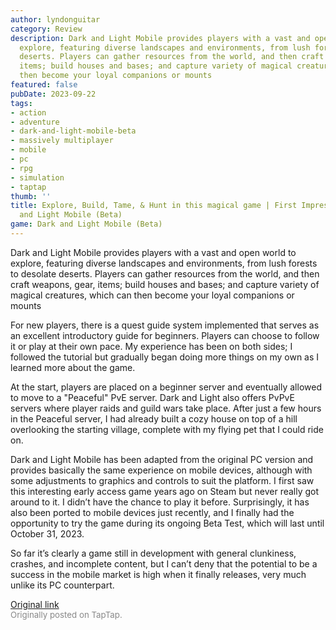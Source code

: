 ```yaml
---
author: lyndonguitar
category: Review
description: Dark and Light Mobile provides players with a vast and open world to
  explore, featuring diverse landscapes and environments, from lush forests to desolate
  deserts. Players can gather resources from the world, and then craft weapons, gear,
  items; build houses and bases; and capture variety of magical creatures, which can
  then become your loyal companions or mounts
featured: false
pubDate: 2023-09-22
tags:
- action
- adventure
- dark-and-light-mobile-beta
- massively multiplayer
- mobile
- pc
- rpg
- simulation
- taptap
thumb: ''
title: Explore, Build, Tame, & Hunt in this magical game | First Impressions - Dark
  and Light Mobile (Beta)
game: Dark and Light Mobile (Beta)
---
```

Dark and Light Mobile provides players with a vast and open world to explore, featuring diverse landscapes and environments, from lush forests to desolate deserts. Players can gather resources from the world, and then craft weapons, gear, items; build houses and bases; and capture variety of magical creatures, which can then become your loyal companions or mounts

For new players, there is a quest guide system implemented that serves as an excellent introductory guide for beginners. Players can choose to follow it or play at their own pace. My experience has been on both sides; I followed the tutorial but gradually began doing more things on my own as I learned more about the game.

At the start, players are placed on a beginner server and eventually allowed to move to a "Peaceful" PvE server. Dark and Light also offers PvPvE servers where player raids and guild wars take place.  After just a few hours in the Peaceful server, I had already built a cozy house on top of a hill overlooking the starting village, complete with my flying pet that I could ride on.

Dark and Light Mobile has been adapted from the original PC version and provides basically the same experience on mobile devices, although with some adjustments to graphics and controls to suit the platform. I first saw this interesting early access game years ago on Steam but never really got around to it. I didn’t have the chance to play it before. Surprisingly, it has also been ported to mobile devices just recently, and I finally had the opportunity to try the game during its ongoing Beta Test, which will last until October 31, 2023.

So far it’s clearly a game still in development with general clunkiness, crashes, and incomplete content, but I can’t deny that the potential to be a success in the mobile market is high when it finally releases, very much unlike its PC counterpart.

[Original link](https://www.taptap.io/post/6333088)<br><span style="font-size: 0.95em; color: #888;">Originally posted on TapTap.</span>